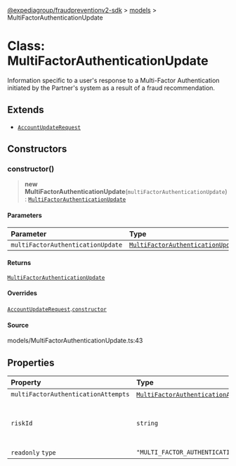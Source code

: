 [@expediagroup/fraudpreventionv2-sdk](../../index.md) > [models](../index.md) > MultiFactorAuthenticationUpdate

# Class: MultiFactorAuthenticationUpdate

Information specific to a user\'s response to a Multi-Factor Authentication initiated by the Partner\'s system as a result of a fraud recommendation.

## Extends

-   [`AccountUpdateRequest`](class.AccountUpdateRequest.md)

## Constructors

### constructor()

> **new MultiFactorAuthenticationUpdate**(`multiFactorAuthenticationUpdate`): [`MultiFactorAuthenticationUpdate`](class.MultiFactorAuthenticationUpdate.md)

#### Parameters

| Parameter                         | Type                                                                                                                |
| :-------------------------------- | :------------------------------------------------------------------------------------------------------------------ |
| `multiFactorAuthenticationUpdate` | [`MultiFactorAuthenticationUpdateProperties`](../interfaces/interface.MultiFactorAuthenticationUpdateProperties.md) |

#### Returns

[`MultiFactorAuthenticationUpdate`](class.MultiFactorAuthenticationUpdate.md)

#### Overrides

[`AccountUpdateRequest`](class.AccountUpdateRequest.md).[`constructor`](class.AccountUpdateRequest.md#constructor)

#### Source

models/MultiFactorAuthenticationUpdate.ts:43

## Properties

| Property                            | Type                                                                              | Description                                                                                   |
| :---------------------------------- | :-------------------------------------------------------------------------------- | :-------------------------------------------------------------------------------------------- |
| `multiFactorAuthenticationAttempts` | [`MultiFactorAuthenticationAttempt`](class.MultiFactorAuthenticationAttempt.md)[] | -                                                                                             |
| `riskId`                            | `string`                                                                          | The `risk_id` provided by Expedia\'s Fraud Prevention Service in the `AccountScreenResponse`. |
| `readonly` `type`                   | `"MULTI_FACTOR_AUTHENTICATION_UPDATE"`                                            | -                                                                                             |
